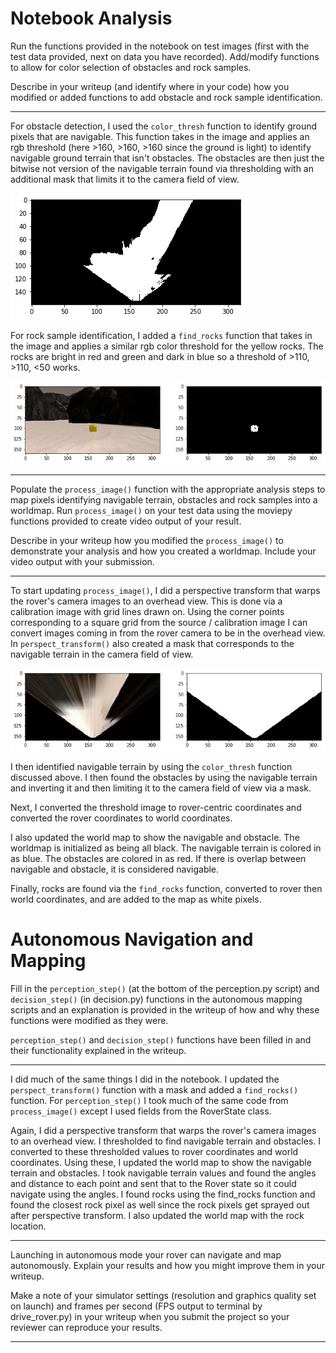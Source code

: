 # Notebook Analysis

Run the functions provided in the notebook on test images (first with the test data provided, next on data you have recorded). Add/modify functions to allow for color selection of obstacles and rock samples.

Describe in your writeup (and identify where in your code) how you modified or added functions to add obstacle and rock sample identification.
___
For obstacle detection, I used the `color_thresh` function to identify ground pixels that are navigable. This function takes in the image and applies an rgb threshold (here >160, >160, >160 since the ground is light) to identify navigable ground terrain that isn't obstacles. The obstacles are then just the bitwise not version of the navigable terrain found via thresholding with an additional mask that limits it to the camera field of view.

![alt text](./photos/thresh_ground.png "Diagram")

For rock sample identification, I added a `find_rocks` function that takes in the image and applies a similar rgb color threshold for the yellow rocks. The rocks are bright in red and green and dark in blue so a threshold of >110, >110, <50 works.

![alt text](./photos/thresh_rock.png "Diagram")
___
Populate the `process_image()` function with the appropriate analysis steps to map pixels identifying navigable terrain, obstacles and rock samples into a worldmap. Run `process_image()` on your test data using the moviepy functions provided to create video output of your result.

Describe in your writeup how you modified the `process_image()` to demonstrate your analysis and how you created a worldmap. Include your video output with your submission.
___
To start updating `process_image()`, I did a perspective transform that warps the rover's camera images to an overhead view. This is done via a calibration image with grid lines drawn on. Using the corner points corresponding to a square grid from the source / calibration image I can convert images coming in from the rover camera to be in the overhead view. In `perspect_transform()` also created a mask that corresponds to the navigable terrain in the camera field of view.

![alt text](./photos/warp.png "Diagram")

I then identified navigable terrain by using the `color_thresh` function discussed above. I then found the obstacles by using the navigable terrain and inverting it and then limiting it to the camera field of view via a mask.

Next, I converted the threshold image to rover-centric coordinates and converted the rover coordinates to world coordinates. 

I also updated the world map to show the navigable and obstacle. The worldmap is initialized as being all black. The navigable terrain is colored in as blue. The obstacles are colored in as red. If there is overlap between navigable and obstacle, it is considered navigable.

Finally, rocks are found via the `find_rocks` function, converted to rover then world coordinates, and are added to the map as white pixels.

# Autonomous Navigation and Mapping

Fill in the `perception_step()` (at the bottom of the perception.py script) and `decision_step()` (in decision.py) functions in the autonomous mapping scripts and an explanation is provided in the writeup of how and why these functions were modified as they were.

`perception_step()` and `decision_step()` functions have been filled in and their functionality explained in the writeup.
___

I did much of the same things I did in the notebook. I updated the `perspect_transform()` function with a mask and added a `find_rocks()` function. For `perception_step()` I took much of the same code from `process_image()` except I used fields from the RoverState class. 

Again, I did a perspective transform that warps the rover's camera images to an overhead view. I thresholded to find navigable terrain and obstacles. I converted to these thresholded values to rover coordinates and world coordinates. Using these, I updated the world map to show the navigable terrain and obstacles. I took navigable terrain values and found the angles and distance to each point and sent that to the Rover state so it could navigate using the angles. I found rocks using the find_rocks function and found the closest rock pixel as well since the rock pixels get sprayed out after perspective transform. I also updated the world map with the rock location.
___
Launching in autonomous mode your rover can navigate and map autonomously. Explain your results and how you might improve them in your writeup.

Make a note of your simulator settings (resolution and graphics quality set on launch) and frames per second (FPS output to terminal by drive_rover.py) in your writeup when you submit the project so your reviewer can reproduce your results.
___


